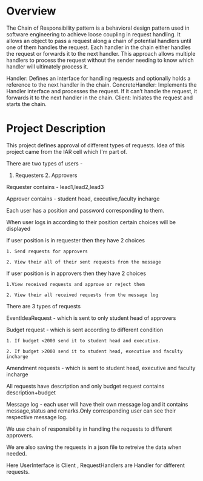 # Overview
The Chain of Responsibility pattern is a behavioral design pattern used in software engineering to achieve loose coupling in request handling. It allows an object to pass a request along a chain of potential handlers until one of them handles the request. Each handler in the chain either handles the request or forwards it to the next handler. This approach allows multiple handlers to process the request without the sender needing to know which handler will ultimately process it.

Handler: Defines an interface for handling requests and optionally holds a reference to the next handler in the chain.
ConcreteHandler: Implements the Handler interface and processes the request. If it can’t handle the request, it forwards it to the next handler in the chain.
Client: Initiates the request and starts the chain.

# Project Description
This project defines approval of different types of requests. Idea of this project came from the IAR cell which I'm part of. 

There are two types of users - 

1. Requesters  2. Approvers
   
Requester contains -  lead1,lead2,lead3

Approver contains - student head, executive,faculty incharge

Each user has a position and password corresponding to them.

When user logs in according to their position certain choices will be displayed

If user position is in requester then they have 2 choices

	1. Send requests for approvers
 
	2. View their all of their sent requests from the message
 
If user position is in approvers then they have 2 choices

    1.View received requests and approve or reject them 

    2. View their all received requests from the message log

There are 3 types of requests 

EventIdeaRequest -  which is sent to only student head of approvers

Budget request - which is sent according to different condition

	1. If budget <2000 send it to student head and executive.
   
	2. If budget >2000 send it to student head, executive and faculty incharge
   
Amendment requests - which is sent to student head, executive and faculty incharge

All requests have description and only budget request contains description+budget

Message log - each user will have their own message log and it contains message,status and remarks.Only corresponding user can see their respective message log.

We use chain of responsibility in handling the requests to different approvers.

We are also saving the requests in a json file to retreive the data when needed.

Here UserInterface is Client , RequestHandlers are Handler for different requests.
